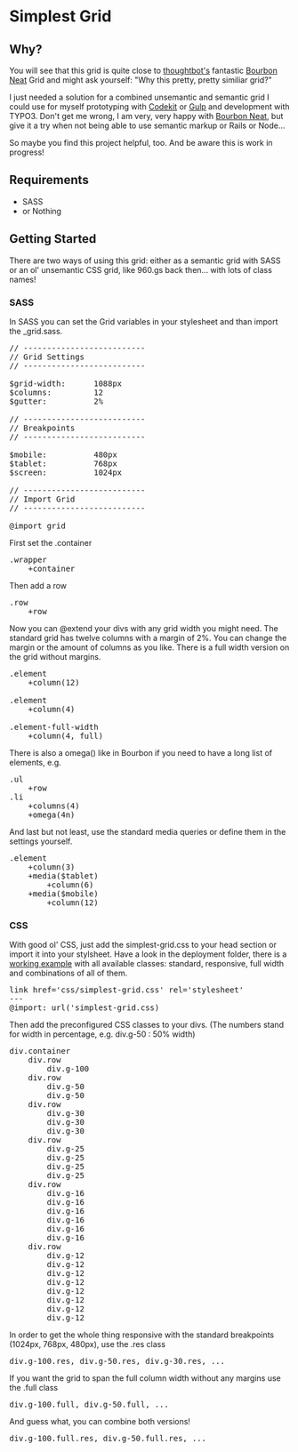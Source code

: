 # Simplest Grid

## Why?

You will see that this grid is quite close to [thoughtbot's](https://github.com/thoughtbot) fantastic [Bourbon Neat](https://github.com/thoughtbot/neat) Grid and might ask yourself: "Why this pretty, pretty similiar grid?"

I just needed a solution for a combined unsemantic and semantic grid I could use for myself prototyping with [Codekit](https://incident57.com/codekit/) or [Gulp](http://gulpjs.com/) and development with TYPO3. Don't get me wrong, I am very, very happy with [Bourbon Neat](https://github.com/thoughtbot/neat), but give it a try when not being able to use semantic markup or Rails or Node...

So maybe you find this project helpful, too. And be aware this is work in progress!

## Requirements

* SASS
* or Nothing

## Getting Started

There are two ways of using this grid: either as a semantic grid with SASS or an ol' unsemantic CSS grid, like 960.gs back then... with lots of class names!

### SASS

In SASS you can set the Grid variables in your stylesheet and than import the _grid.sass.

<pre>
// --------------------------
// Grid Settings
// --------------------------

$grid-width:      1088px
$columns:         12
$gutter:          2%

// --------------------------
// Breakpoints
// --------------------------

$mobile:          480px
$tablet:          768px
$screen:          1024px

// --------------------------
// Import Grid
// --------------------------

@import grid
</pre>

First set the .container

<pre>
.wrapper
	+container
</pre>

Then add a row

<pre>
.row
	+row
</pre>

Now you can @extend your divs with any grid width you might need. The standard grid has twelve columns with a margin of 2%. You can change the margin or the amount of columns as you like. There is a full width version on the grid without margins.

<pre>
.element
	+column(12)
	
.element
	+column(4)
	
.element-full-width
	+column(4, full)
</pre>

There is also a omega() like in Bourbon if you need to have a long list of elements, e.g.

<pre>
.ul
	+row
.li
	+columns(4)
	+omega(4n)
</pre> 

And last but not least, use the standard media queries or define them in the settings yourself.

<pre>
.element
	+column(3)
	+media($tablet)
		+column(6)
	+media($mobile)
		+column(12)
</pre>

### CSS

With good ol' CSS, just add the simplest-grid.css to your head section or import it into your stylsheet. Have a look in the deployment folder, there is a [working example](http://herrkessler.de/simplest-grid/) with all available classes: standard, responsive, full width and combinations of all of them.

<pre>
link href='css/simplest-grid.css' rel='stylesheet'
---
@import: url('simplest-grid.css)
</pre>

Then add the preconfigured CSS classes to your divs. (The numbers stand for width in percentage, e.g. div.g-50 : 50% width)

<pre>
div.container
	div.row
		div.g-100 
	div.row
		div.g-50
		div.g-50
	div.row
		div.g-30
		div.g-30
		div.g-30
	div.row
		div.g-25
		div.g-25
		div.g-25
		div.g-25
	div.row
		div.g-16
		div.g-16
		div.g-16
		div.g-16
		div.g-16
		div.g-16
	div.row
		div.g-12
		div.g-12
		div.g-12
		div.g-12
		div.g-12
		div.g-12
		div.g-12
		div.g-12
</pre>

In order to get the whole thing responsive with the standard breakpoints (1024px, 768px, 480px), use the .res class

<pre>
div.g-100.res, div.g-50.res, div.g-30.res, ...
</pre>

If you want the grid to span the full column width without any margins use the .full class

<pre>
div.g-100.full, div.g-50.full, ...
</pre>

And guess what, you can combine both versions!

<pre>
div.g-100.full.res, div.g-50.full.res, ...
</pre>